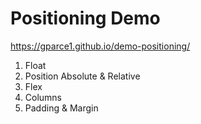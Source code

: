 # Positioning Demo

https://gparce1.github.io/demo-positioning/

1. Float
2. Position Absolute & Relative
4. Flex
5. Columns
6. Padding & Margin
